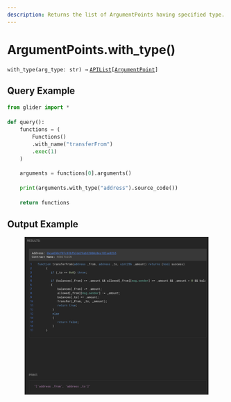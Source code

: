 ```yaml
---
description: Returns the list of ArgumentPoints having specified type.
---
```


# ArgumentPoints.with\_type()

`with_type(arg_type: str) →` [`APIList`](../../iterables/apilist.md)`[`[`ArgumentPoint`](../argumentpoint.md)`]`

## Query Example

```python
from glider import *

def query():
    functions = (
        Functions()
        .with_name("transferFrom")
        .exec(1)
    )

    arguments = functions[0].arguments()

    print(arguments.with_type("address").source_code())

    return functions
```

## Output Example

<figure><img src="../../../.gitbook/assets/image (12) (1) (1) (1).png" alt=""><figcaption></figcaption></figure>

